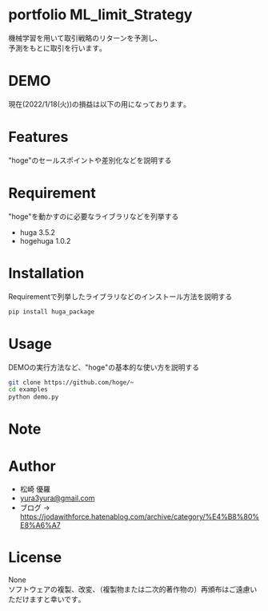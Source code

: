 # portfolio ML_limit_Strategy
機械学習を用いて取引戦略のリターンを予測し､  
予測をもとに取引を行います｡  

# DEMO
現在(2022/1/18(火))の損益は以下の用になっております｡


# Features

"hoge"のセールスポイントや差別化などを説明する

# Requirement

"hoge"を動かすのに必要なライブラリなどを列挙する

* huga 3.5.2
* hogehuga 1.0.2

# Installation

Requirementで列挙したライブラリなどのインストール方法を説明する

```bash
pip install huga_package
```

# Usage

DEMOの実行方法など、"hoge"の基本的な使い方を説明する

```bash
git clone https://github.com/hoge/~
cd examples
python demo.py
```

# Note


# Author
* 松崎 優羅
* yura3yura@gmail.com
* ブログ -> https://jodawithforce.hatenablog.com/archive/category/%E4%B8%80%E8%A6%A7

# License
None  
ソフトウェアの複製、改変、（複製物または二次的著作物の）再頒布はご遠慮いただけますと幸いです｡
